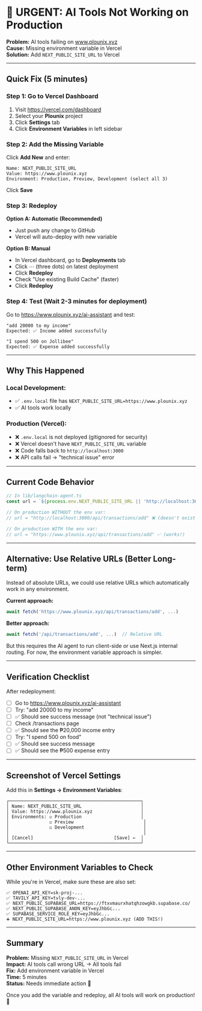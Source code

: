 # 🚨 URGENT: AI Tools Not Working on Production

**Problem:** AI tools failing on www.plounix.xyz  
**Cause:** Missing environment variable in Vercel  
**Solution:** Add `NEXT_PUBLIC_SITE_URL` to Vercel

---

## Quick Fix (5 minutes)

### Step 1: Go to Vercel Dashboard
1. Visit https://vercel.com/dashboard
2. Select your **Plounix** project
3. Click **Settings** tab
4. Click **Environment Variables** in left sidebar

### Step 2: Add the Missing Variable

Click **Add New** and enter:

```
Name: NEXT_PUBLIC_SITE_URL
Value: https://www.plounix.xyz
Environment: Production, Preview, Development (select all 3)
```

Click **Save**

### Step 3: Redeploy

**Option A: Automatic (Recommended)**
- Just push any change to GitHub
- Vercel will auto-deploy with new variable

**Option B: Manual**
- In Vercel dashboard, go to **Deployments** tab
- Click ⋯ (three dots) on latest deployment
- Click **Redeploy**
- Check "Use existing Build Cache" (faster)
- Click **Redeploy**

### Step 4: Test (Wait 2-3 minutes for deployment)

Go to https://www.plounix.xyz/ai-assistant and test:

```
"add 20000 to my income"
Expected: ✅ Income added successfully

"I spend 500 on Jollibee"
Expected: ✅ Expense added successfully
```

---

## Why This Happened

### Local Development:
- ✅ `.env.local` file has `NEXT_PUBLIC_SITE_URL=https://www.plounix.xyz`
- ✅ AI tools work locally

### Production (Vercel):
- ❌ `.env.local` is not deployed (gitignored for security)
- ❌ Vercel doesn't have `NEXT_PUBLIC_SITE_URL` variable
- ❌ Code falls back to `http://localhost:3000`
- ❌ API calls fail → "technical issue" error

---

## Current Code Behavior

```typescript
// In lib/langchain-agent.ts
const url = `${process.env.NEXT_PUBLIC_SITE_URL || 'http://localhost:3000'}/api/transactions/add`

// On production WITHOUT the env var:
// url = "http://localhost:3000/api/transactions/add" ❌ (doesn't exist)

// On production WITH the env var:
// url = "https://www.plounix.xyz/api/transactions/add" ✅ (works!)
```

---

## Alternative: Use Relative URLs (Better Long-term)

Instead of absolute URLs, we could use relative URLs which automatically work in any environment.

**Current approach:**
```typescript
await fetch('https://www.plounix.xyz/api/transactions/add', ...)
```

**Better approach:**
```typescript
await fetch('/api/transactions/add', ...)  // Relative URL
```

But this requires the AI agent to run client-side or use Next.js internal routing. For now, the environment variable approach is simpler.

---

## Verification Checklist

After redeployment:

- [ ] Go to https://www.plounix.xyz/ai-assistant
- [ ] Try: "add 20000 to my income"
- [ ] ✅ Should see success message (not "technical issue")
- [ ] Check /transactions page
- [ ] ✅ Should see the ₱20,000 income entry
- [ ] Try: "I spend 500 on food"
- [ ] ✅ Should see success message
- [ ] ✅ Should see the ₱500 expense entry

---

## Screenshot of Vercel Settings

Add this in **Settings → Environment Variables**:

```
┌─────────────────────────────────────────────────┐
│ Name: NEXT_PUBLIC_SITE_URL                      │
│ Value: https://www.plounix.xyz                  │
│ Environments: ☑ Production                      │
│               ☑ Preview                          │
│               ☑ Development                      │
│                                                  │
│ [Cancel]                              [Save] ←  │
└─────────────────────────────────────────────────┘
```

---

## Other Environment Variables to Check

While you're in Vercel, make sure these are also set:

```
✅ OPENAI_API_KEY=sk-proj-...
✅ TAVILY_API_KEY=tvly-dev-...
✅ NEXT_PUBLIC_SUPABASE_URL=https://ftxvmaurxhatqhzowgkb.supabase.co/
✅ NEXT_PUBLIC_SUPABASE_ANON_KEY=eyJhbGc...
✅ SUPABASE_SERVICE_ROLE_KEY=eyJhbGc...
➕ NEXT_PUBLIC_SITE_URL=https://www.plounix.xyz (ADD THIS!)
```

---

## Summary

**Problem:** Missing `NEXT_PUBLIC_SITE_URL` in Vercel  
**Impact:** AI tools call wrong URL → All tools fail  
**Fix:** Add environment variable in Vercel  
**Time:** 5 minutes  
**Status:** Needs immediate action 🚨

Once you add the variable and redeploy, all AI tools will work on production! 🚀

